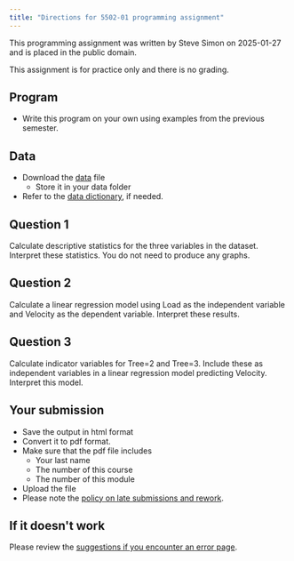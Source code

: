```yaml
---
title: "Directions for 5502-01 programming assignment"
---
```


This programming assignment was written by Steve Simon on 2025-01-27 and is 
placed in the public domain.

This assignment is for practice only and there is no grading.

## Program

-   Write this program on your own using examples from the previous semester.

## Data

-   Download the [data][ref01] file
    -   Store it in your data folder
-   Refer to the [data dictionary][ref02], if needed.

[ref01]: https://github.com/pmean/data/blob/main/files/samara-velocity.txt
[ref02]: https://github.com/pmean/data/blob/main/files/samara-velocity.yaml
    

## Question 1

Calculate descriptive statistics for the three variables in the dataset. 
Interpret these statistics. You do not need to produce any graphs.

## Question 2

Calculate a linear regression model using Load as the independent variable and
Velocity as the dependent variable. Interpret these results.

## Question 3

Calculate indicator variables for Tree=2 and Tree=3. Include these as 
independent variables in a linear regression model predicting Velocity.
Interpret this model.

## Your submission

-   Save the output in html format
-   Convert it to pdf format.
-   Make sure that the pdf file includes
    -   Your last name
    -   The number of this course
    -   The number of this module
-   Upload the file
-   Please note the [policy on late submissions and rework][sim3].

[sim3]: https://github.com/pmean/classes/blob/master/general/policy-on-extensions-and-rework.md

## If it doesn't work

Please review the [suggestions if you encounter an error page][sim4].

[sim4]: https://github.com/pmean/classes/blob/master/general/suggestions-if-you-encounter-an-error.md
